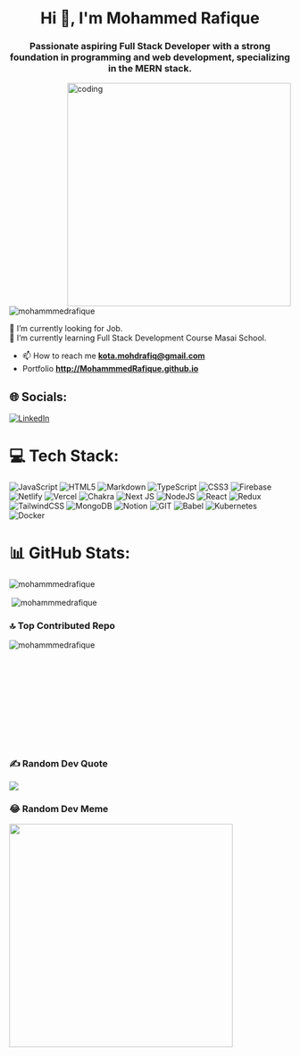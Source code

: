 
<h1 align="center">Hi 👋, I'm Mohammed Rafique</h1>
<h3 align="center">Passionate aspiring Full Stack Developer with a strong foundation in programming and web development, specializing in the MERN stack.</h3>
<img align="right" alt="coding" width="400" src="https://encrypted-tbn0.gstatic.com/images?q=tbn:ANd9GcRBYTXCpKgB9bMvP-0No703HTqqLUp9a-GpYRKpctMSfUG5Bo-exH7E7z8LxdZfDeqT1b8&usqp=CAU"/>
<p align="left"> <img src="https://komarev.com/ghpvc/?username=mohammmedrafique&label=Profile%20views&color=0e75b6&style=flat" alt="mohammmedrafique" /> </p>

🔭 I’m currently looking for Job.<br>🌱 I’m currently learning Full Stack Development Course Masai School.<br>
- 📫 How to reach me **kota.mohdrafiq@gmail.com**
- Portfolio  **http://MohammmedRafique.github.io**

## 🌐 Socials:
[![LinkedIn](https://img.shields.io/badge/LinkedIn-%230077B5.svg?logo=linkedin&logoColor=white)](https://linkedin.com/in/mohammed-rafique-283501113) 

# 💻 Tech Stack:
![JavaScript](https://img.shields.io/badge/javascript-%23323330.svg?style=for-the-badge&logo=javascript&logoColor=%23F7DF1E) ![HTML5](https://img.shields.io/badge/html5-%23E34F26.svg?style=for-the-badge&logo=html5&logoColor=white) ![Markdown](https://img.shields.io/badge/markdown-%23000000.svg?style=for-the-badge&logo=markdown&logoColor=white) ![TypeScript](https://img.shields.io/badge/typescript-%23007ACC.svg?style=for-the-badge&logo=typescript&logoColor=white) ![CSS3](https://img.shields.io/badge/css3-%231572B6.svg?style=for-the-badge&logo=css3&logoColor=white) ![Firebase](https://img.shields.io/badge/firebase-%23039BE5.svg?style=for-the-badge&logo=firebase) ![Netlify](https://img.shields.io/badge/netlify-%23000000.svg?style=for-the-badge&logo=netlify&logoColor=#00C7B7) ![Vercel](https://img.shields.io/badge/vercel-%23000000.svg?style=for-the-badge&logo=vercel&logoColor=white) ![Chakra](https://img.shields.io/badge/chakra-%234ED1C5.svg?style=for-the-badge&logo=chakraui&logoColor=white) ![Next JS](https://img.shields.io/badge/Next-black?style=for-the-badge&logo=next.js&logoColor=white) ![NodeJS](https://img.shields.io/badge/node.js-6DA55F?style=for-the-badge&logo=node.js&logoColor=white) ![React](https://img.shields.io/badge/react-%2320232a.svg?style=for-the-badge&logo=react&logoColor=%2361DAFB) ![Redux](https://img.shields.io/badge/redux-%23593d88.svg?style=for-the-badge&logo=redux&logoColor=white) ![TailwindCSS](https://img.shields.io/badge/tailwindcss-%2338B2AC.svg?style=for-the-badge&logo=tailwind-css&logoColor=white) ![MongoDB](https://img.shields.io/badge/MongoDB-%234ea94b.svg?style=for-the-badge&logo=mongodb&logoColor=white) ![Notion](https://img.shields.io/badge/Notion-%23000000.svg?style=for-the-badge&logo=notion&logoColor=white) ![GIT](https://img.shields.io/badge/Git-fc6d26?style=for-the-badge&logo=git&logoColor=white) ![Babel](https://img.shields.io/badge/Babel-F9DC3e?style=for-the-badge&logo=babel&logoColor=black) ![Kubernetes](https://img.shields.io/badge/kubernetes-%23326ce5.svg?style=for-the-badge&logo=kubernetes&logoColor=white) ![Docker](https://img.shields.io/badge/docker-%230db7ed.svg?style=for-the-badge&logo=docker&logoColor=white)
# 📊 GitHub Stats:
<p><img align="center" src="https://github-readme-streak-stats.herokuapp.com/?user=mohammmedrafique&" alt="mohammmedrafique" /></p>
<p>&nbsp;<img align="center" src="https://github-readme-stats.vercel.app/api?username=mohammmedrafique&show_icons=true&locale=en" alt="mohammmedrafique" /></p>

### 🔝 Top Contributed Repo
<p><img align="left" src="https://github-contributor-stats.vercel.app/api?username=Mohammmedrafique&limit=5&theme=dark&combine_all_yearly_contributions=true" alt="mohammmedrafique"  /></p><br/><br/><br/><br/><br/><br/><br/><br/><br/><br/><br/>

### ✍ Random Dev Quote
![](https://quotes-github-readme.vercel.app/api?type=horizontal&theme=radical)

### 😂 Random Dev Meme
<img src='https://randommeme-five.vercel.app/' style="height: 400px;"  />


